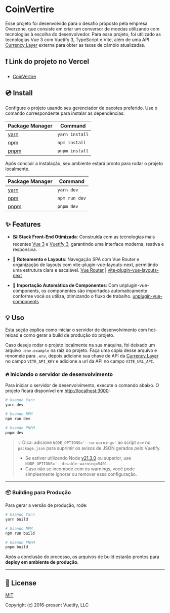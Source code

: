 # CoinVertire

Esse projeto foi desenvolvido para o desafio proposto pela empresa Overzone, que consiste em criar um conversor de moedas utilizando com tecnologias à escolha do desenvolvedor. Para esse projeto, foi utilizado as tecnologias Vue 3 com Vuetify 3, TypeScript e Vite, além de uma API [Currency Layer](https://currencylayer.com/) externa para obter as taxas de câmbio atualizadas.

## ❗️ Link do projeto no Vercel

- [CoinVertire](https://coinvertire.vercel.app)

## 💿 Install

Configure o projeto usando seu gerenciador de pacotes preferido. Use o comando correspondente para instalar as dependências:

| Package Manager                                                | Command        |
|---------------------------------------------------------------|----------------|
| [yarn](https://yarnpkg.com/getting-started)                   | `yarn install` |
| [npm](https://docs.npmjs.com/cli/v7/commands/npm-install)     | `npm install`  |
| [pnpm](https://pnpm.io/installation)                          | `pnpm install` |

Após concluir a instalação, seu ambiente estará pronto para rodar o projeto localmente.

| Package Manager                                                | Command        |
|--------------------------------------------------------------- |----------------|
| [yarn](https://yarnpkg.com/getting-started/usage)              | `yarn dev`   |
| [npm](https://docs.npmjs.com/cli/v7/commands/npm-install)      | `npm run dev`|
| [pnpm](https://pnpm.io/pnpm-cli)                               | `pnpm dev`   |

## ✨ Features

- 🖼️ **Stack Front-End Otimizada**: Construída com as tecnologias mais recentes [Vue 3](https://v3.vuejs.org/) e [Vuetify 3](https://vuetifyjs.com/en/), garantindo uma interface moderna, reativa e responsiva.

- 🚦 **Roteamento e Layouts**: Navegação SPA com Vue Router e organização de layouts com vite-plugin-vue-layouts-next, permitindo uma estrutura clara e escalável. [Vue Router](https://router.vuejs.org/) | [vite-plugin-vue-layouts-next](https://github.com/loicduong/vite-plugin-vue-layouts-next)

- 🧩 **Importação Automática de Componentes**: Com unplugin-vue-components, os componentes são importados automaticamente conforme você os utiliza, otimizando o fluxo de trabalho.
 [unplugin-vue-components](https://github.com/antfu/unplugin-vue-components)

## 💡 Uso

Esta seção explica como iniciar o servidor de desenvolvimento com hot-reload e como gerar a build de produção do projeto.

Caso deseje rodar o projeto localmente na sua máquina, foi deixado um arquivo `.env.example` na raiz do projeto. Faça uma cópia desse arquivo e renomeie para `.env`, depois adicione sua chave de API da [Currency Layer](https://currencylayer.com/) no campo `VITE_API_KEY` e adicione a url da API no campo `VITE_URL_API`.

### 🔥 Iniciando o servidor de desenvolvimento

Para iniciar o servidor de desenvolvimento, execute o comando abaixo. O projeto ficará disponível em [http://localhost:3000](http://localhost:3000):

```bash
# Usando Yarn
yarn dev

# Usando NPM
npm run dev

# Usando PNPM
pnpm dev

```

> 💡 Dica: adicione `NODE_OPTIONS='--no-warnings'` ao script `dev` no `package.json` para suprimir os avisos de JSON gerados pelo Vuetify.
>
> * Se estiver utilizando Node [v21.3.0](https://nodejs.org/en/blog/release/v21.3.0) ou superior, use `NODE_OPTIONS='--disable-warning=5401'`.
> * Caso não se incomode com os warnings, você pode simplesmente ignorar ou remover essa configuração.

---

### 📦 Building para Produção

Para gerar a versão de produção, rode:

```bash
# Usando Yarn
yarn build

# Usando NPM
npm run build

# Usando PNPM
pnpm build

```

Após a conclusão do processo, os arquivos de build estarão prontos para **deploy em ambiente de produção**.

---


## 📑 License
[MIT](http://opensource.org/licenses/MIT)

Copyright (c) 2016-present Vuetify, LLC
